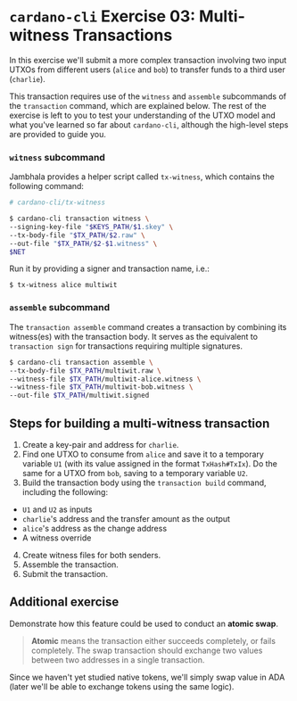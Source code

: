 # **`cardano-cli` Exercise 03: Multi-witness Transactions**
In this exercise we'll submit a more complex transaction involving two input UTXOs from different users (`alice` and `bob`) to transfer funds to a third user (`charlie`).

This transaction requires use of the `witness` and `assemble` subcommands of the `transaction` command, which are explained below. The rest of the exercise is left to you to test your understanding of the UTXO model and what you've learned so far about `cardano-cli`, although the high-level steps are provided to guide you.

### **`witness` subcommand**
Jambhala provides a helper script called `tx-witness`, which contains the following command:

```sh
# cardano-cli/tx-witness

$ cardano-cli transaction witness \
--signing-key-file "$KEYS_PATH/$1.skey" \
--tx-body-file "$TX_PATH/$2.raw" \
--out-file "$TX_PATH/$2-$1.witness" \
$NET
```

Run it by providing a signer and transaction name, i.e.:

```
$ tx-witness alice multiwit
```

### **`assemble` subcommand**
The `transaction assemble` command creates a transaction by combining its witness(es) with the transaction body. It serves as the equivalent to `transaction sign` for transactions requiring multiple signatures.

```sh
$ cardano-cli transaction assemble \
--tx-body-file $TX_PATH/multiwit.raw \
--witness-file $TX_PATH/multiwit-alice.witness \
--witness-file $TX_PATH/multiwit-bob.witness \
--out-file $TX_PATH/multiwit.signed
```

## **Steps for building a multi-witness transaction**
1. Create a key-pair and address for `charlie`.
2. Find one UTXO to consume from `alice` and save it to a temporary variable `U1` (with its value assigned in the format `TxHash#TxIx`). Do the same for a UTXO from `bob`, saving to a temporary variable `U2`.
3. Build the transaction body using the `transaction build` command, including the following:
  * `U1` and `U2` as inputs
  * `charlie`'s address and the transfer amount as the output
  * `alice`'s address as the change address
  * A witness override
4. Create witness files for both senders.
5. Assemble the transaction.
6. Submit the transaction.

## **Additional exercise**
Demonstrate how this feature could be used to conduct an **atomic swap**.
  >**Atomic** means the transaction either succeeds completely, or fails completely. The swap transaction should exchange two values between two addresses in a single transaction.

Since we haven't yet studied native tokens, we'll simply swap value in ADA (later we'll be able to exchange tokens using the same logic).